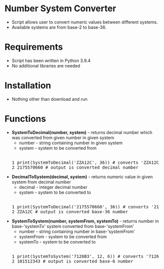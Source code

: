 # Number System Converter
<ul>
  <li>Script allows user to convert numeric values between different systems.</li>
  <li>Available systems are from base-2 to base-36.</li>
</ul>

# Requirements
<ul>
  <li>Script has been written in Python 3.9.4</li>
  <li>No additional libraries are needed</li>
</ul>

# Installation
<ul>
  <li>Nothing other than download and run</li>
</ul>

# Functions
<ul>
  <li>
    <b>SystemToDecimal(number, system)</b> - returns decimal number which was converted from given number in given system
    <br>
    <ul>
      <li>number - string containing number in given system</li>
      <li>system - system to be converted from</li>
    </ul>
    <br>
    <pre>1 print(SystemToDecimal('ZZA12C', 36)) # converts 'ZZA12C' from base-36 system<br>2 2175570660 # output is converted decimal number</pre>
  </li>
  
  <li>
    <b>DecimalToSystem(decimal, system)</b> - returns numeric value in given system from decimal number
    <br>
    <ul>
      <li>decimal - integer decimal number</li>
      <li>system - system to be converted to</li>
    </ul>
    <br>
    <pre>1 print(SystemToDecimal('2175570660', 36)) # converts '2175570660' to base-36 system<br>2 ZZA12C # output is converted base-36 number</pre>
  </li>
  
  <li>
    <b>SystemToSystem(number, systemFrom, systemTo)</b> - returns number in base-'systemTo' system converted from base-'systemFrom'
    <br>
    <ul>
      <li>number - string containing number in base-'systemFrom'</li>
      <li>systemFrom - system to be converted from</li>
      <li>systemTo - system to be converted to</li>
    </ul>
    <br>
    <pre>1 print(SystemToSystem('7126B3', 12, 6)) # converts '7126B3' from base-12 system to base-6<br>2 101512343 # output is converted base-6 number</pre>
  </li>
</ul>